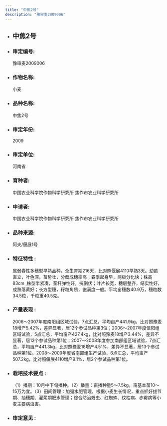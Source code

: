 ```yaml
---
title: "中焦2号"
description: "豫审麦2009006"
---
```

* ## 中焦2号
* ###  审定编号:  
   豫审麦2009006

*  ### 作物名称:  
   小麦

*   ###  品种名称: 
    中焦2号

*   ### 审定年份: 
    2009

*   ### 审定单位:  
    河南省

*   ### 育种者:  
    中国农业科学院作物科学研究所 焦作市农业科学研究所

*   ### 申请者:  
    中国农业科学院作物科学研究所 焦作市农业科学研究所

*   ### 品种来源:  
    阿夫/偃展1号


*   ### 特征特性 : 
    属弱春性多穗型早熟品种，全生育期216天，比对照偃展4110早熟3天。幼苗直立，叶色深，苗势壮，分蘖成穗率高；春季起身早，两极分化快；株高83cm ,株型半紧凑，茎秆弹性好，抗倒伏；叶片长宽，穗层整齐，结实性好，成熟落黄好；长方型穗，籽粒角质，饱满度一般。平均亩穗数40.9万，穗粒数34.5粒，千粒重40.5克。


*   ### 产量表现 : 
    2006～2007年度南阳组区域试验，7点汇总，平均亩产441.9kg，比对照豫麦18增产5.42%，差异显著，居12个参试品种第3位；2006～2007年度信阳组区域试验，5点汇总，平均亩产427.4kg，比对照豫麦18增产3.44%，差异不显著，居12个参试品种第1位；2007～2008年度参加南部组区域试验，7点汇总，平均亩产441.3kg，比对照豫麦18增产4.51%，差异不显著，居13个参试品种第1位。2008～2009年度省南部组生产试验，6点汇总，平均亩产507.2kg，比对照偃展4110增产9.1%，居2个参试品种第1位。


*   ### 栽培技术要点 : 
    （1）播期：10月中下旬播种。（2）播量：亩播种量5～7.5kg，亩基本苗10～15万为宜。（3）田间管理：加强水肥管理，根据小麦生长情况，重点抓好拔节期、抽穗期、灌浆期肥水管理；综合防治蚜虫、红蜘蛛、纹枯病、赤霉病等小麦主要病虫害。


*   ### 审定意见 : 
    
